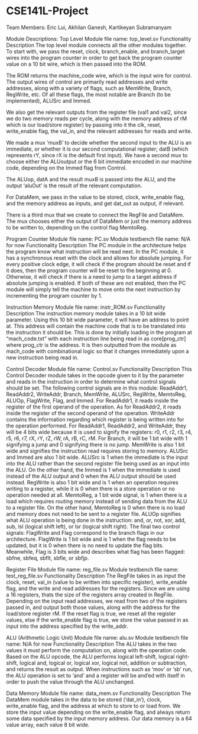 # CSE141L-Project
Team Members: Eric Lui, Akhilan Ganesh, Kartikeyan Subramanyam

Module Descriptions:
Top Level
Module file name: top_level.sv
Functionality Description
The top level module connects all the other modules together. To start with, we pass the reset, clock, branch_enable, and branch_target wires into the program counter in order to get back the program counter value on a 10 bit wire, which is then passed into the ROM. 

The ROM returns the machine_code wire, which is the input wire for control. The output wires of control are primarily read addresses and write addresses, along with a variety of flags, such as MemWrite, Branch, RegWrite, etc. Of all these flags, the most notable are Branch (to be implemented), ALUSrc and Immed. 

We also get the relevant outputs from the register file (val1 and val2, since we do two memory reads per cycle, along with the memory address of rM which is our load/store register) by passing into it the clk, reset, write_enable flag, the val_in, and the relevant addresses for reads and write. 

We made a mux ‘muxB’ to decide whether the second input to the ALU is an immediate, or whether it is our second computational register; datB (which represents rY, since rX is the default first input). We have a second mux to choose either the ALUoutput or the 6 bit immediate encoded in our machine code, depending on the Immed flag from Control. 

The ALUop, datA and the result muxB is passed into the ALU, and the output ‘aluOut’ is the result of the relevant computation. 

For DataMem, we pass in the value to be stored, clock, write_enable flag, and the memory address as inputs, and get dat_out as output, if relevant.

There is a third mux that we create to connect the RegFile and DataMem. The mux chooses either the output of DataMem or just the memory address to be written to, depending on the control flag MemtoReg. 

Program Counter
Module file name: PC.sv
Module testbench file name: N/A for now
Functionality Description
The PC module in the architecture helps the program know what instruction will be read next. In the PC module, it has a synchronous reset with the clock and allows for absolute jumping. For every positive clock edge, it will check if the program should be reset and if it does, then the program counter will be reset to the beginning at 0. Otherwise, it will check if there is a need to jump to a target address if absolute jumping is enabled. If both of these are not enabled, then the PC module will simply tell the machine to move onto the next instruction by incrementing the program counter by 1.

Instruction Memory
Module file name: instr_ROM.sv
Functionality Description
The instruction memory module takes in a 10 bit wide parameter. Using this 10 bit wide parameter, it will have an address to point at. This address will contain the machine code that is to be translated into the instruction it should be. This is done by initially loading in the program at “mach_code.txt” with each instruction line being read in as core[prog_ctr] where prog_ctr is the address. It is then outputted from the module as mach_code with combinational logic so that it changes immediately upon a new instruction being read in.

Control Decoder
Module file name: Control.sv
Functionality Description
This Control Decoder module takes in the opcode given to it by the parameter and reads in the instruction in order to determine what control signals should be set. The following control signals are in this module: ReadAddr1, ReadAddr2, WriteAddr, Branch, MemWrite, ALUSrc, RegWrite, MemtoReg, ALUOp, FlagWrite, Flag, and Immed. For ReadAddr1, it reads inside the register of the first operand of the operation. As for ReadAddr2, it reads inside the register of the second operand of the operation. WriteAddr contains the information regarding which register is being written into for the operation performed. For ReadAddr1, ReadAddr2, and WriteAddr, they will be 4 bits wide because it is used to signify the registers: r0, r1, r2, r3, r4, r5, r6, r7, rX, rY, rZ, rW, rA, rB, rC, rM. For Branch, it will be 1 bit wide with 1 signifying a jump and 0 signifying there is no jump. MemWrite is also 1 bit wide and signifies the instruction read requires storing to memory. ALUSrc and Immed are also 1 bit wide. ALUSrc is 1 when the immediate is the input into the ALU rather than the second register file being used as an input into the ALU. On the other hand, the Immed is 1 when the immediate is used instead of the ALU output and 0 when the ALU output should be used instead. RegWrite is also 1 bit wide and is 1 when an operation requires writing to a register, while it is 0 when there is a store operation or no operation needed at all. MemtoReg, a 1 bit wide signal, is 1 when there is a load which requires routing memory instead of sending data from the ALU to a register file. On the other hand, MemtoReg is 0 when there is no load and memory does not need to be sent to a register file. ALUOp signifies what ALU operation is being done in the instruction: and, or, not, xor, add, sub, lsl (logical shift left), or lsr (logical shift right). The final two control signals: FlagWrite and Flag correspond to the branch flags in our architecture. FlagWrite is 1 bit wide and is 1 when the flag needs to be updated, but it is 0 when there is no need to update the flag bits. Meanwhile, Flag is 3 bits wide and describes what flag has been flagged: sbfne, sbfeq, sbflt, sbfle, or sbfjp. 

Register File
Module file name: reg_file.sv
Module testbench file name: test_reg_file.sv
Functionality Description
The RegFile takes in as input the clock, reset, val_in (value to be written into specific register), write_enable flag, and the write and read addresses for the registers. Since we are using a 16 registers, thats the size of the registers array created in RegFile. Depending on the input read addresses, we read from two of the registers passed in, and output both those values, along with the address for the load/store register rM. If the reset flag is true, we reset all the register values, else if the write_enable flag is true, we store the value passed in as input into the address specified by the write_addr.

ALU (Arithmetic Logic Unit)
Module file name: alu.sv
Module testbench file name: N/A for now
Functionality Description
The ALU takes in the two values it must perform the computation on, along with the operation code. Based on the ALU opcode, the ALU performs logical left-shift, logical right-shift, logical and, logical or, logical xor, logical not, addition or subtraction, and returns the result as output. When instructions such as ‘mov’ or ‘sb’ run, the ALU operation is set to ‘and’ and a register will be and’ed with itself in order to push the value through the ALU unchanged.

Data Memory
Module file name: data_mem.sv
Functionality Description
The DataMem module takes in the data to be stored (‘dat_in’), clock, write_enable flag, and the address at which to store to or load from. We store the input value depending on the write_enable flag, and always return some data specified by the input memory address. Our data memory is a 64 value array, each value 8 bit wide.
